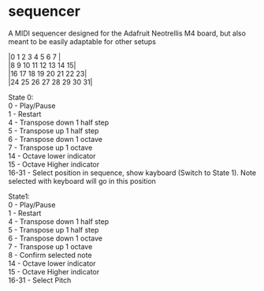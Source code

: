 # sequencer
A MIDI sequencer designed for the Adafruit Neotrellis M4 board, but also meant to be easily adaptable for other setups

|0  1  2  3  4  5  6  7 |  
|8  9  10 11 12 13 14 15|  
|16 17 18 19 20 21 22 23|  
|24 25 26 27 28 29 30 31|  

State 0:  
0 -     Play/Pause  
1 -     Restart  
4 -     Transpose down 1 half step  
5 -     Transpose up 1 half step  
6 -     Transpose down 1 octave  
7 -     Transpose up 1 octave  
14 -    Octave lower indicator  
15 -    Octave Higher indicator  
16-31 - Select position in sequence, show kayboard (Switch to State 1). Note selected with keyboard will go in this position  

State1:  
0 -     Play/Pause  
1 -     Restart  
4 -     Transpose down 1 half step  
5 -     Transpose up 1 half step  
6 -     Transpose down 1 octave  
7 -     Transpose up 1 octave  
8 -     Confirm selected note  
14 -    Octave lower indicator  
15 -    Octave Higher indicator  
16-31 -   Select Pitch  
